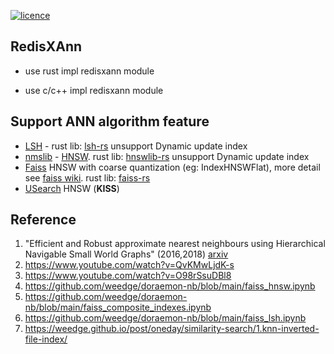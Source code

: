 [![licence](https://img.shields.io/github/license/weedge/redisxann.svg)](https://github.com/weedge/redisxann/blob/main/LICENSE)

## RedisXAnn
- use rust impl redisxann module  

- use c/c++ impl redisxann module


## Support ANN algorithm feature
* [LSH](https://en.wikipedia.org/wiki/Locality-sensitive_hashing) - rust lib: [lsh-rs](https://github.com/ritchie46/lsh-rs) unsupport Dynamic update index
* [nmslib](https://github.com/nmslib) - [HNSW](https://github.com/nmslib/hnswlib). rust lib: [hnswlib-rs](https://github.com/jean-pierreBoth/hnswlib-rs) unsupport Dynamic update index
* [Faiss](https://github.com/facebookresearch/faiss) HNSW with coarse quantization (eg: IndexHNSWFlat), more detail see [faiss wiki](https://github.com/facebookresearch/faiss/wiki).  rust lib: [faiss-rs](https://github.com/Enet4/faiss-rs)
* [USearch](https://github.com/unum-cloud/usearch) HNSW (**KISS**)


## Reference
1. "Efficient and Robust approximate nearest neighbours using Hierarchical Navigable Small World Graphs" (2016,2018) [arxiv](https://arxiv.org/abs/1603.09320)
2. https://www.youtube.com/watch?v=QvKMwLjdK-s
3. https://www.youtube.com/watch?v=O98rSsuDBl8
4. https://github.com/weedge/doraemon-nb/blob/main/faiss_hnsw.ipynb
5. https://github.com/weedge/doraemon-nb/blob/main/faiss_composite_indexes.ipynb
6. https://github.com/weedge/doraemon-nb/blob/main/faiss_lsh.ipynb
7. https://weedge.github.io/post/oneday/similarity-search/1.knn-inverted-file-index/
